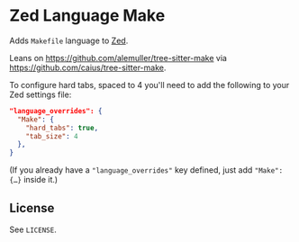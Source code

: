# Zed Language Make

Adds `Makefile` language to [Zed][].

Leans on <https://github.com/alemuller/tree-sitter-make> via <https://github.com/caius/tree-sitter-make>.

[Zed]: https://zed.dev/

To configure hard tabs, spaced to 4 you'll need to add the following to your Zed settings file:

```json
"language_overrides": {
  "Make": {
    "hard_tabs": true,
    "tab_size": 4
  },
}
```

(If you already have a `"language_overrides"` key defined, just add `"Make": {…}` inside it.)

## License

See `LICENSE`.
